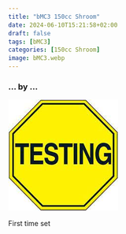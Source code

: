 ```yaml
---
title: "bMC3 150cc Shroom"
date: 2024-06-10T15:21:58+02:00
draft: false
tags: [bMC3]
categories: [150cc Shroom]
image: bMC3.webp
---
```

### ... by ...
![Nothing there](testing.jpg)

First time set